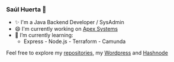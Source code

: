 ### Saúl Huerta 👋

- ✨ I'm a Java Backend Developer / SysAdmin
- 😄 I'm currently working on [Apex Systems][apex]
- 🌱 I’m currently learning:
  - Express - Node.js - Terraform - Camunda


Feel free to explore my [repositories][repos], my [Wordpress][my_web] and [Hashnode][hashnode]

[repos]: https://github.com/saulhuerta?tab=repositories
[my_web]: https://saulh.wordpress.com/
[hashnode]: https://saul.hashnode.dev/
[apex]: https://www.apexsystems.com/

<!--
**saulhuerta/saulhuerta** is a ✨ _special_ ✨ repository because its `README.md` (this file) appears on your GitHub profile.

Here are some ideas to get you started:

- 🔭 I’m currently working on ...
- 🌱 I’m currently learning ...
- 👯 I’m looking to collaborate on ...
- 🤔 I’m looking for help with ...
- 💬 Ask me about ...
- 📫 How to reach me: ...
- 😄 Pronouns: ...
- ⚡ Fun fact: ...
-->

